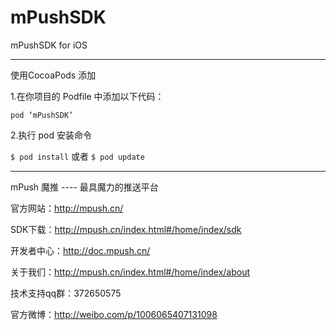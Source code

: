 # mPushSDK 

mPushSDK for iOS


___
使用CocoaPods 添加

1.在你项目的 Podfile 中添加以下代码：

`pod ‘mPushSDK’`

2.执行 pod 安装命令

`$ pod install` 或者 `$ pod update`
___


mPush 魔推 ---- 最具魔力的推送平台

官方网站：http://mpush.cn/

SDK下载：http://mpush.cn/index.html#/home/index/sdk

开发者中心：http://doc.mpush.cn/

关于我们：http://mpush.cn/index.html#/home/index/about

技术支持qq群：372650575

官方微博：http://weibo.com/p/1006065407131098
